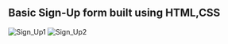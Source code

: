 ## Basic Sign-Up form built using HTML,CSS
![Sign_Up1](https://github.com/ajaybagodi/Website_Components_Projects/assets/46984887/8126d3db-86b4-4631-8571-f606262a5372)
![Sign_Up2](https://github.com/ajaybagodi/Website_Components_Projects/assets/46984887/de721343-9762-4529-9675-f76cab27b013)


